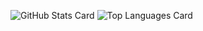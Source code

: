 ![GitHub Stats Card](https://github-readme-stats.vercel.app/api?username=rolindroy&show_icons=true)
![Top Languages Card](https://github-readme-stats.vercel.app/api/top-langs/?username=rolindroy&layout=compact)
